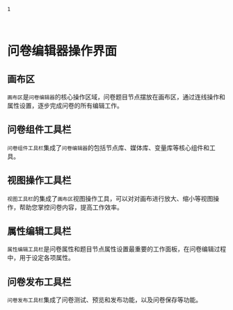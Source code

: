 ```index
1
```
```tag

```
```summary

```
# 问卷编辑器操作界面

## 画布区
`画布区`是`问卷编辑器`的核心操作区域，问卷题目节点摆放在画布区，通过连线操作和属性设置，逐步完成问卷的所有编辑工作。

## 问卷组件工具栏
`问卷组件工具栏`集成了`问卷编辑器`的包括节点库、媒体库、变量库等核心组件和工具。

## 视图操作工具栏
`视图工具栏`的集成了`画布区`视图操作工具，可以对对画布进行放大、缩小等视图操作，帮助您掌控问卷内容，提高工作效率。

## 属性编辑工具栏
`属性编辑工具栏`是问卷属性和题目节点属性设置最重要的工作面板，在问卷编辑过程中，用于设定各项属性。

## 问卷发布工具栏
`问卷发布工具栏`集成了问卷测试、预览和发布功能，以及问卷保存等功能。
